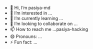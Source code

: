 - 👋 Hi, I’m pasiya-md 
- 👀 I’m interested in ...
- 🌱 I’m currently learning ...
- 💞️ I’m looking to collaborate on ...
- 📫 How to reach me ...pasiya-hacking 
- 😄 Pronouns: ...
- ⚡ Fun fact: ...

<!---
Sampth12/Sampth12 is a ✨ special ✨ repository because its `README.md` (this file) appears on your GitHub profile.
You can click the Preview link to take a look at your changes.
--->
